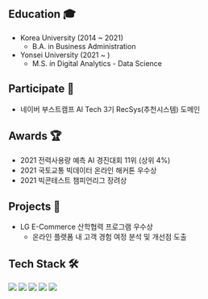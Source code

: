 ## Education 🎓  
- Korea University (2014 ~ 2021)  
  - B.A. in Business Administration  
- Yonsei University (2021 ~ )  
  - M.S. in Digital Analytics - Data Science
## Participate 🙋
- 네이버 부스트캠프 AI Tech 3기 RecSys(추천시스템) 도메인
## Awards 🏆  
- 2021 전력사용량 예측 AI 경진대회 11위 (상위 4%)  
- 2021 국토교통 빅데이터 온라인 해커톤 우수상
- 2021 빅콘테스트 챔피언리그 장려상
## Projects 💼
- LG E-Commerce 산학협력 프로그램 우수상
  - 온라인 플랫폼 내 고객 경험 여정 분석 및 개선점 도출
## Tech Stack 🛠️
<img src="https://img.shields.io/badge/Python-3766AB?style=flat-square&logo=Python&logoColor=white"/></a> 
<img src="https://img.shields.io/badge/R-276DC3?style=flat-square&logo=R&logoColor=white"/></a> 
<img src="https://img.shields.io/badge/Pytorch-EE4C2C?style=flat-square&logo=Pytorch&logoColor=white"/></a> 
<img src="https://img.shields.io/badge/TensorFlow-FF6F00?style=flat-square&logo=TensorFlow&logoColor=white"/></a> 
<img src="https://img.shields.io/badge/Keras-D00000?style=flat-square&logo=Keras&logoColor=white"/></a> 
